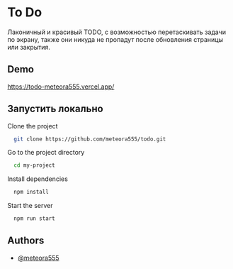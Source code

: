 
# To Do

Лаконичный и красивый TODO, с возможностью перетаскивать задачи по экрану, также они никуда не пропадут после обновления страницы или закрытия.


## Demo

https://todo-meteora555.vercel.app/


## Запустить локально

Clone the project

```bash
  git clone https://github.com/meteora555/todo.git
```

Go to the project directory

```bash
  cd my-project
```

Install dependencies

```bash
  npm install
```

Start the server

```bash
  npm run start
```


## Authors

- [@meteora555](https://www.github.com/meteora555)

